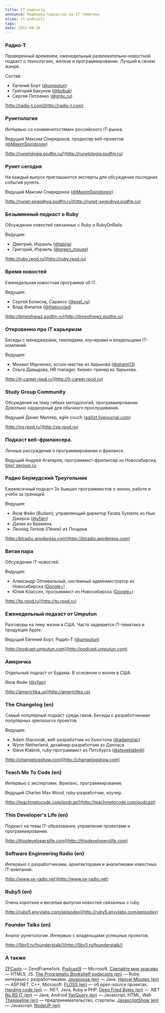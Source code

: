 ```yaml
---
title: IT-подкасты
announce: Подборка подкастов на IT тематику
alias: it-podcasts
tags: 
date: 2011-08-16
---
```



### Радио-Т

Проверенный временем, еженедельный развлекательно-новостной подкаст о технологиях, железе и программировании. Лучший в своем жанре.

Состав:

* Евгений Борт ([@umputun](http://twitter.com/umputun))
* Григорий Бакунов ([@bobuk](http://twitter.com/bobuk))
* Сергей Петренко  ([@gray_ru](http://twitter.com/gray_ru))

[http://radio-t.com](http://radio-t.com)


### Рунетология

Интервью со «знаменитостями» российского IT-рынка. 

Ведущий Максим Спиридонов, продюсер веб-проектов ([@MaximSpiridonov](http://twitter.com/MaximSpiridonov))

[http://runetologia.podfm.ru/](http://runetologia.podfm.ru)


### Рунет сегодня

На каждый выпуск приглашаются эксперты для обсуждения последних событий рунета.

Ведущий Максим Спиридонов ([@MaximSpiridonov](http://twitter.com/MaximSpiridonov))

[http://runet-segodnya.podfm.ru](http://runet-segodnya.podfm.ru)


### Безымянный подкаст о Ruby

Обсуждение новостей связанных с Ruby и RubyOnRails.

Ведущие:
* Дмитрий, Израиль ([@labria](http://twitter.com/labria"))
* Григорий, Израиль  ([@green_mouse](http://twitter.com/green_mouse))

[http://ruby.rpod.ru](http://ruby.rpod.ru)


### Время новостей

Еженедельная новостная программа об IT.

Ведущие:
* Сергей Болисов, Саранск ([@exel_ru](http://twitter.com/exel_ru))
* Влад Филатов ([@filatovvlad](http://twitter.com/filatovvlad))

[http://timeofnewz.podfm.ru](http://timeofnewz.podfm.ru)


### Откровенно про IT карьеризм

Беседы с менеджерами, тимлидами, коучерами и владельцами IT-компаний.

Ведущие:
* Михаил Марченко, scrum-мастер из Харькова ([@shami13](http://twitter.com/shami13))
* Ольга Давыдова, HR manager, бизнес-тренер из Харькова.

[http://it-career.rpod.ru](http://it-career.rpod.ru)


### Study Group Community

Обсуждения на тему гибких методологий, программировании. Довольно хардкорный для обычного прослушивания.

Ведущий Денис Миллер, agile couch ([agilizt.livejournal.com](http://agilizt.livejournal.com))

[http://sg.rpod.ru](http://sg.rpod.ru)


### Подкаст веб-фрилансера.

Личные рассуждения о программировании и фрилансе. 

Ведущий Андрей Агаларов, программист-фрилансер из Новосибирска, [блог zeroxor.ru](http://www.zeroxor.ru)


### Радио Бермудский Треугольник

Ежемесячный подкаст 3х бывших программистов о жизни, работе и учебе за границей. 

Ведущие:
* Яков Фейн (Budam), управляющий директор Farata Systems из Нью Джерси ([@yfain](http://twitter.com/yfain))
* Даник из Бремена
* Леонид Титков (Лёник) из Лондона

[http://btradio.wordpress.com](http://btradio.wordpress.com)


### Витая пара

Обсуждение IT-новостей.

Ведущие: 
* Александр Обливальный, системный админмистратор из Новосибирска ([Google+](https://plus.google.com/113525124935787559342))
* Юлия Классен, программист из Новосибирска ([Google+](https://profiles.google.com/112256373429516023084))

[http://tp.rpod.ru](http://tp.rpod.ru)


### Еженедельный подкаст от Umputun

Разговоры на тему жизни в США. Часто задевается IT-тематика и продукция Apple.

Ведущий Евгений Борт, Радио-Т ([@umputun](http://twitter.com/umputun))

[http://podcast.umputun.com](http://podcast.umputun.com)


### Америчка

Отдельный подкаст от Будама. В основном о жизни в США. 

Яков Фейн ([@yfain](http://twitter.com/yfain))

[http://americhka.us](http://americhka.us)


### The Changelog (en)

Самый популярный подкаст среди гиков. Беседы с разработчиками популярных opensource проектов. 

Ведущие:
* Adam Stacoviak, веб-разработчик из Хьюстона ([@adamstac](http://twitter.com/adamstac))
* Wynn Netherland, дизайнер-разработчик аз Далласа
* Steve Klabnik, ruby-программист из Питсбурга ([@steveklabnik](http://twitter.com/steveklabnik))

[http://changelogshow.com](http://changelogshow.com)


### Teach Me To Code (en)

Интервью с экспертами. Фриланс, программирование.

Ведущий Charles Max Wood, ruby-разработчик, коучер.

[http://teachmetocode.com/podcast](http://teachmetocode.com/podcast)
<br />


### This Developer's Life (en)

Подкаст на темы IT-образования, управления проектами и программировании. 

[http://thisdeveloperslife.com](http://thisdeveloperslife.com)


### Software Engineering Radio (en)

Интервью с разработчиками, архитекторами и аналитиками известных IT-компаний.

[http://www.se-radio.net](http://www.se-radio.net)


### Ruby5 (en)

Очень короткие и веселые выпуски новостей связанных с ruby. 

[http://ruby5.envylabs.com/episodes](http://ruby5.envylabs.com/episodes)


### Founder Talks (en)

Аналог рунетологии. Интервью с владельцами успешных проектов.

[http://5by5.tv/founderstalk/](http://5by5.tv/founderstalk/)


### А также

[ZFCasts](http://zfcasts.ru)
— ZendFramefork.
[Podcast9](http://podcast9.podfm.ru/)
— Microsoft.
[Сделайте мне красиво](http://makeitsexy.rpod.ru)
— HTML5, JS.
[The Programatic Bookshelf podacasts (en)](http://pragprog.com/podcasts)
— Ruby, интервью с разработчиками.
[Javaposse (en)](http://javaposse.com)
— Java.
[Hancel Minutes (en)](http://www.hanselminutes.com/archives.aspx)
— ASP.NET, C++, Microsoft.
[FLOSS (en)](http://twit.tv/FLOSS)
— об open-source проектах.
[Herding code (en)](http://herdingcode.com)
— .NET, Java, Ruby и PHP.
[Deep Fried Bytes (en)](http://deepfriedbytes.com/)
— .NET
[No BS IT (en)](http://nobsit.libsyn.com)
— Java, Android
[YayQuery (en)](http://yayquery.com/)
— Javascript, HTML, Web
[Thepipeline (en)](http://5by5.tv/pipeline/)
— предпринимательство, стартапы.
[JavascriptShow (en)](http://javascriptshow.com/)
— Javascript.
[NodeUP (en)](http://nodeup.com)
